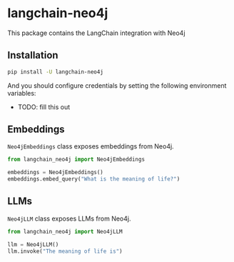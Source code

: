 # langchain-neo4j

This package contains the LangChain integration with Neo4j

## Installation

```bash
pip install -U langchain-neo4j
```

And you should configure credentials by setting the following environment variables:

* TODO: fill this out

## Embeddings

`Neo4jEmbeddings` class exposes embeddings from Neo4j.

```python
from langchain_neo4j import Neo4jEmbeddings

embeddings = Neo4jEmbeddings()
embeddings.embed_query("What is the meaning of life?")
```

## LLMs
`Neo4jLLM` class exposes LLMs from Neo4j.

```python
from langchain_neo4j import Neo4jLLM

llm = Neo4jLLM()
llm.invoke("The meaning of life is")
```

